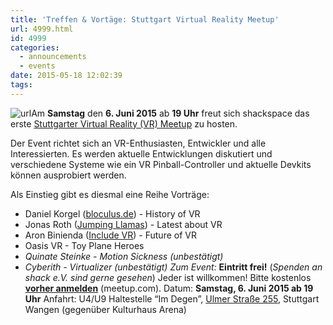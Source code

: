 ```yaml
---
title: 'Treffen & Vortäge: Stuttgart Virtual Reality Meetup'
url: 4999.html
id: 4999
categories:
  - announcements
  - events
date: 2015-05-18 12:02:39
tags:
---
```


![url](https://blog.shackspace.de/wp-content/uploads/2015/05/url.gif)Am **Samstag** den **6\. Juni 2015** ab **19 Uhr** freut sich shackspace das erste [Stuttgarter Virtual Reality (VR) Meetup](http://www.meetup.com/Stuttgart-Virtual-Reality-Meetup/events/221520075/) zu hosten.

Der Event richtet sich an VR-Enthusiasten, Entwickler und alle Interessierten.
Es werden aktuelle Entwicklungen diskutiert und verschiedene Systeme wie ein VR Pinball-Controller und aktuelle Devkits können ausprobiert werden.

Als Einstieg gibt es diesmal eine Reihe Vorträge:

*   Daniel Korgel ([bloculus.de](http://bloculus.de)) - History of VR
*   Jonas Roth ([Jumping Llamas](http://jumpingllamas.com/)) - Latest about VR
*   Aron Binienda ([Include VR](http://includevr.de/)) - Future of VR
*   Oasis VR - Toy Plane Heroes
*   _Quinate Steinke - Motion Sickness (unbestätigt)_
*   _Cyberith - Virtualizer (unbestätigt)_
_Zum Event:_
**Eintritt frei!** (_Spenden an shack e.V. sind gerne gesehen_) Jeder ist willkommen!
Bitte kostenlos **[vorher anmelden](http://www.meetup.com/Stuttgart-Virtual-Reality-Meetup/events/221520075/)** (meetup.com).
Datum: **Samstag, 6\. Juni 2015 **ab** 19 Uhr**
Anfahrt: U4/U9 Haltestelle “Im Degen”, [Ulmer Straße 255](https://blog.shackspace.de/?page_id=713), Stuttgart Wangen (gegenüber Kulturhaus Arena)